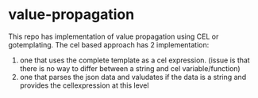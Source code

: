 # value-propagation

This repo has implementation of value propagation using CEL or gotemplating.
The cel based approach has 2 implementation:
1. one that uses the complete template as a cel expression. (issue is that there is no way to differ between a string and cel variable/function)
2. one that parses the json data and valudates if the data is a string and provides the cellexpression at this level